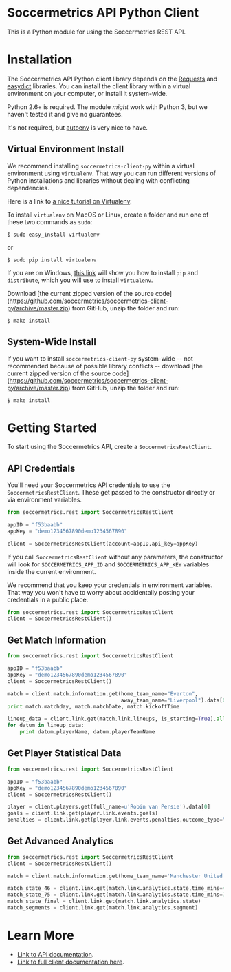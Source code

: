 Soccermetrics API Python Client
===============================

This is a Python module for using the Soccermetrics REST API.

# Installation

The Soccermetrics API Python client library depends on the
[Requests](http://docs.python-requests.org/en/latest/) and
[easydict](http://pypi.python.org/pypi/easydict/) libraries.  You can install
the client library within a virtual environment on your computer, or install
it system-wide.

Python 2.6+ is required.  The module *might* work with Python 3, but we
haven't tested it and give no guarantees.

It's not required, but [autoenv](https://github.com/kennethreitz/autoenv) is
very nice to have.

## Virtual Environment Install

We recommend installing `soccermetrics-client-py` within a virtual environment
using `virtualenv`.  That way you can run different versions of Python
installations and libraries without dealing with conflicting dependencies.

Here is a link to [a nice tutorial on Virtualenv](http://simononsoftware.com/virtualenv-tutorial/).

To install `virtualenv` on MacOS or Linux, create a folder and run one of these
two commands as `sudo`:

    $ sudo easy_install virtualenv

or

    $ sudo pip install virtualenv

If you are on Windows, [this link](http://flask.pocoo.org/docs/installation/#windows-easy-install)
will show you how to install `pip` and `distribute`, which you will use to
install `virtualenv`.

Download [the current zipped version of the source code]
(https://github.com/soccermetrics/soccermetrics-client-py/archive/master.zip)
from GitHub, unzip the folder and run:

    $ make install

## System-Wide Install

If you want to install `soccermetrics-client-py` system-wide -- not recommended
because of possible library conflicts -- download
[the current zipped version of the source code]
(https://github.com/soccermetrics/soccermetrics-client-py/archive/master.zip)
from GitHub, unzip the folder and run:

    $ make install

# Getting Started

To start using the Soccermetrics API, create a `SoccermetricsRestClient`.

## API Credentials

You'll need your Soccermetrics API credentials to use the `SoccermetricsRestClient`.
These get passed to the constructor directly or via environment variables.

```python
from soccermetrics.rest import SoccermetricsRestClient

appID = "f53baabb"
appKey = "demo1234567890demo1234567890"

client = SoccermetricsRestClient(account=appID,api_key=appKey)
```

If you call `SoccermetricsRestClient` without any parameters, the constructor
will look for `SOCCERMETRICS_APP_ID` and `SOCCERMETRICS_APP_KEY` variables
inside the current environment.

We recommend that you keep your credentials in environment variables.
That way you won't have to worry about accidentally posting your credentials
in a public place.

```python
from soccermetrics.rest import SoccermetricsRestClient
client = SoccermetricsRestClient()
```

## Get Match Information

```python
from soccermetrics.rest import SoccermetricsRestClient

appID = "f53baabb"
appKey = "demo1234567890demo1234567890"
client = SoccermetricsRestClient()

match = client.match.information.get(home_team_name="Everton",
                                     away_team_name="Liverpool").data[0]
print match.matchday, match.matchDate, match.kickoffTime

lineup_data = client.link.get(match.link.lineups, is_starting=True).all()
for datum in lineup_data:
    print datum.playerName, datum.playerTeamName
```

## Get Player Statistical Data

```python
from soccermetrics.rest import SoccermetricsRestClient

appID = "f53baabb"
appKey = "demo1234567890demo1234567890"
client = SoccermetricsRestClient()

player = client.players.get(full_name=u'Robin van Persie').data[0]
goals = client.link.get(player.link.events.goals)
penalties = client.link.get(player.link.events.penalties,outcome_type="Goal")
```

## Get Advanced Analytics

```python
from soccermetrics.rest import SoccermetricsRestClient
client = SoccermetricsRestClient()

match = client.match.information.get(home_team_name='Manchester United', away_team_name='Stoke City').data[0]

match_state_46 = client.link.get(match.link.analytics.state,time_mins=46)
match_state_75 = client.link.get(match.link.analytics.state,time_mins=75)
match_state_final = client.link.get(match.link.analytics.state)
match_segments = client.link.get(match.link.analytics.segment)
```

# Learn More

* [Link to API documentation](http://soccermetrics.github.io/fmrd-summary-api).
* [Link to full client documentation here](http://soccermetrics.github.io/soccermetrics-client-py).
